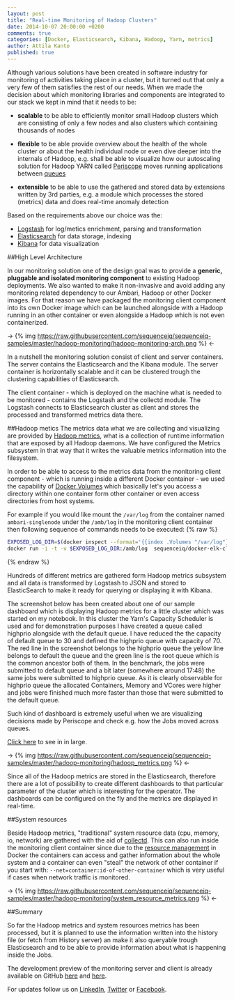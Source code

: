 ```yaml
---
layout: post
title: "Real-time Monitoring of Hadoop Clusters"
date: 2014-10-07 20:00:00 +0200
comments: true
categories: [Docker, Elasticsearch, Kibana, Hadoop, Yarn, metrics]
author: Attila Kanto
published: true
---
```


Although various solutions have been created in software industry for monitoring of activities taking place in a cluster, but it turned out that only a very few of them satisfies the rest of our needs. When we made the decision about which monitoring libraries and components
are integrated to our stack we kept in mind that it needs to be:

 * **scalable** to be able to efficiently monitor small Hadoop clusters which are consisting of only a few nodes and also clusters which containing thousands of nodes

 * **flexible** to be able provide overview about the health of the whole cluster or about the health individual node or even dive deeper into the internals of Hadoop, e.g. shall be able to visualize how our autoscaling solution for Hadoop YARN called  [Periscope](http://blog.sequenceiq.com/blog/2014/08/27/announcing-periscope) moves running applications between [queues](http://blog.sequenceiq.com/blog/2014/07/02/move-applications-between-queues)

 * **extensible** to be able to use the gathered and stored data by extensions written by 3rd parties, e.g. a module which processes the stored (metrics) data and does real-time anomaly detection


Based on the requirements above our choice was the:

 * [Logstash](http://logstash.net) for log/metics enrichment, parsing and transformation
 * [Elasticsearch](http://www.elasticsearch.org) for data storage, indexing
 * [Kibana](http://www.elasticsearch.org/overview/kibana) for data visualization


##High Level Architecture

In our monitoring solution one of the design goal was to provide a **generic, pluggable and isolated monitoring component** to existing Hadoop deployments. We also wanted to make it non-invasive and avoid adding any monitoring related dependency to our Ambari, Hadoop or other Docker images. For that reason we have packaged the monitoring client component into its own Docker image which can be launched alongside with a Hadoop running in an other container or even alongside a Hadoop which is not even containerized.

-> {% img https://raw.githubusercontent.com/sequenceiq/sequenceiq-samples/master/hadoop-monitoring/hadoop-monitoring-arch.png %} <-

In a nutshell the monitoring solution consist of client and server containers. The server contains the Elasticsearch and the Kibana module. The server container is horizontally scalable and it can be clustered trough the clustering capabilities of Elasticsearch.

The client container - which is deployed on the machine what is needed to be monitored - contains the Logstash and the collectd module. The Logstash connects to Elasticsearch cluster as client and stores the processed and transformed metrics data there.

##Hadoop metics
The metrics data what we are collecting and visualizing are provided by [Hadoop metrics](http://blog.cloudera.com/blog/2012/10/what-is-hadoop-metrics2), what is a collection of runtime information that are exposed by all Hadoop daemons. We have configured the Metrics subsystem in that way that it writes the valuable metrics information into the filesystem.

In order to be able to access to the metrics data from the monitoring client component - which is running inside a different Docker container - we used the capability of [Docker Volumes](https://docs.docker.com/userguide/dockervolumes) which basically let's you access a directory within one container form other container or even access directories from host systems.

For example if you would like mount the ```/var/log``` from the container named ```ambari-singlenode``` under the ```/amb/log``` in the monitoring client container then following sequence of commands needs to be executed:
{% raw %}
```bash
EXPOSED_LOG_DIR=$(docker inspect --format='{{index .Volumes "/var/log"}}' ambari-singlenode)
docker run -i -t -v $EXPOSED_LOG_DIR:/amb/log  sequenceiq/docker-elk-client /etc/bootstrap.sh -bash
```
{% endraw %}

Hundreds of different metrics are gathered form Hadoop metrics subsystem and all data is transformed by Logstash to JSON and stored to ElasticSearch to make it ready for querying or displaying it with Kibana.

The screenshot below has been created about one of our sample dashboard which is displaying Hadoop metrics for a little cluster which was started on my notebook. In this cluster the Yarn's Capacity Scheduler is used and for demonstration purposes I have created a queue called highprio alongside with the default queue. I have reduced the the capacity of default queue to 30 and defined the highprio queue with capacity of 70.
The red line in the screenshot belongs to the highprio queue the yellow line belongs to default the queue and the green line is the root queue which is the common ancestor both of them.
In the benchmark, the jobs were submitted to default queue and a bit later (somewhere around 17:48) the same jobs were submitted to highprio queue. As it is clearly observable for highprio queue the allocated Containers, Memory and VCores were higher and jobs were finished much more faster than those that were submitted to the default queue.

Such kind of dashboard is extremely useful when we are visualizing decisions made by Periscope and check e.g. how the Jobs moved across queues.

[Click here](https://raw.githubusercontent.com/sequenceiq/sequenceiq-samples/master/hadoop-monitoring/hadoop_metrics.png) to see in in large.

-> {% img https://raw.githubusercontent.com/sequenceiq/sequenceiq-samples/master/hadoop-monitoring/hadoop_metrics.png %} <-

Since all of the Hadoop metrics are stored in the Elasticsearch, therefore there are a lot of possibility to create different dashboards to that particular parameter of the cluster which is interesting for the operator. The dashboards can be configured on the fly and the metrics are displayed in real-time.

##System resources

Beside Hadoop metrics, "traditional" system resource data (cpu, memory, io, network) are gathered with the aid of [collectd](https://collectd.org). This can also run inside the monitoring client container since due to the [resource management](https://goldmann.pl/blog/2014/09/11/resource-management-in-docker/#_example_managing_the_cpu_shares_of_a_container) in Docker the containers can access and gather information about the whole system and a container can even "steal" the network of other container if you start with: ```--net=container:id-of-other-container``` which is very useful if cases when network traffic is monitored.

-> {% img https://raw.githubusercontent.com/sequenceiq/sequenceiq-samples/master/hadoop-monitoring/system_resource_metrics.png %} <-

##Summary

So far the Hadoop metrics and system resources metrics has been processed, but it is planned to use the information written into the history file (or fetch from History server) an make it also queryable trough Elasticsearch and to be able to provide information about what is happening inside the Jobs.

The development preview of the monitoring server and client is already available on GitHub [here](https://github.com/sequenceiq/docker-elk) and [here](https://github.com/sequenceiq/docker-elk-client).

For updates follow us on [LinkedIn](https://www.linkedin.com/company/sequenceiq/), [Twitter](https://twitter.com/sequenceiq) or [Facebook](https://www.facebook.com/sequenceiq).
